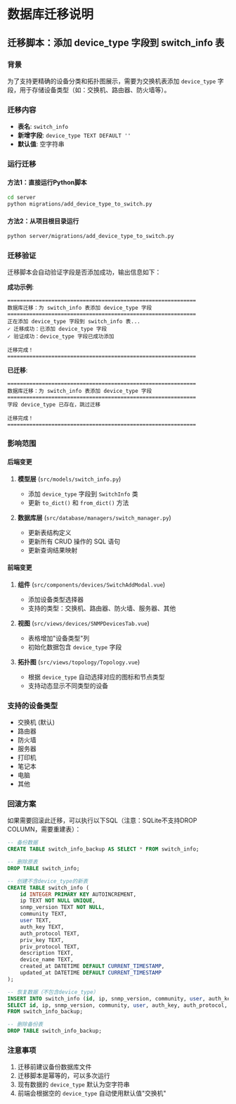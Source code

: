 # 数据库迁移说明

## 迁移脚本：添加 device_type 字段到 switch_info 表

### 背景
为了支持更精确的设备分类和拓扑图展示，需要为交换机表添加 `device_type` 字段，用于存储设备类型（如：交换机、路由器、防火墙等）。

### 迁移内容
- **表名**: `switch_info`
- **新增字段**: `device_type TEXT DEFAULT ''`
- **默认值**: 空字符串

### 运行迁移

#### 方法1：直接运行Python脚本
```bash
cd server
python migrations/add_device_type_to_switch.py
```

#### 方法2：从项目根目录运行
```bash
python server/migrations/add_device_type_to_switch.py
```

### 迁移验证
迁移脚本会自动验证字段是否添加成功，输出信息如下：

**成功示例**:
```
============================================================
数据库迁移：为 switch_info 表添加 device_type 字段
============================================================
正在添加 device_type 字段到 switch_info 表...
✓ 迁移成功：已添加 device_type 字段
✓ 验证成功：device_type 字段已成功添加

迁移完成！
============================================================
```

**已迁移**:
```
============================================================
数据库迁移：为 switch_info 表添加 device_type 字段
============================================================
字段 device_type 已存在，跳过迁移

迁移完成！
============================================================
```

### 影响范围

#### 后端变更
1. **模型层** (`src/models/switch_info.py`)
   - 添加 `device_type` 字段到 `SwitchInfo` 类
   - 更新 `to_dict()` 和 `from_dict()` 方法

2. **数据库层** (`src/database/managers/switch_manager.py`)
   - 更新表结构定义
   - 更新所有 CRUD 操作的 SQL 语句
   - 更新查询结果映射

#### 前端变更
1. **组件** (`src/components/devices/SwitchAddModal.vue`)
   - 添加设备类型选择器
   - 支持的类型：交换机、路由器、防火墙、服务器、其他

2. **视图** (`src/views/devices/SNMPDevicesTab.vue`)
   - 表格增加"设备类型"列
   - 初始化数据包含 `device_type` 字段

3. **拓扑图** (`src/views/topology/Topology.vue`)
   - 根据 `device_type` 自动选择对应的图标和节点类型
   - 支持动态显示不同类型的设备

### 支持的设备类型
- 交换机 (默认)
- 路由器
- 防火墙
- 服务器
- 打印机
- 笔记本
- 电脑
- 其他

### 回滚方案
如果需要回滚此迁移，可以执行以下SQL（注意：SQLite不支持DROP COLUMN，需要重建表）：

```sql
-- 备份数据
CREATE TABLE switch_info_backup AS SELECT * FROM switch_info;

-- 删除原表
DROP TABLE switch_info;

-- 创建不含device_type的新表
CREATE TABLE switch_info (
    id INTEGER PRIMARY KEY AUTOINCREMENT,
    ip TEXT NOT NULL UNIQUE,
    snmp_version TEXT NOT NULL,
    community TEXT,
    user TEXT,
    auth_key TEXT,
    auth_protocol TEXT,
    priv_key TEXT,
    priv_protocol TEXT,
    description TEXT,
    device_name TEXT,
    created_at DATETIME DEFAULT CURRENT_TIMESTAMP,
    updated_at DATETIME DEFAULT CURRENT_TIMESTAMP
);

-- 恢复数据（不包含device_type）
INSERT INTO switch_info (id, ip, snmp_version, community, user, auth_key, auth_protocol, priv_key, priv_protocol, description, device_name, created_at, updated_at)
SELECT id, ip, snmp_version, community, user, auth_key, auth_protocol, priv_key, priv_protocol, description, device_name, created_at, updated_at
FROM switch_info_backup;

-- 删除备份表
DROP TABLE switch_info_backup;
```

### 注意事项
1. 迁移前建议备份数据库文件
2. 迁移脚本是幂等的，可以多次运行
3. 现有数据的 `device_type` 默认为空字符串
4. 前端会根据空的 `device_type` 自动使用默认值"交换机"
